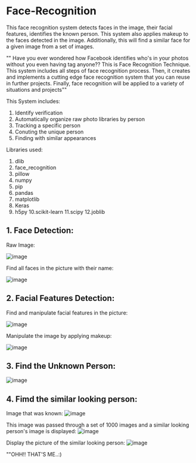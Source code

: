 # Face-Recognition
This face recognition system detects faces in the image, their facial features, identifies the known person. This system also applies makeup to the faces detected in the image. Additionally, this will find a similar face for a given image from a set of images.

"" Have you ever wondered how Facebook identifies who's in your photos without you even having tag anyone?? This is Face Recognition Technique. This system includes all steps of face recognition process. Then, it creates and implements a cutting edge face recognition system that you can reuse in further projects. Finally, face recognition will be applied to a variety of situations and projects""

This System includes:
1. Identify verification
2. Automatically organize raw photo libraries by person
3. Tracking a specific person
4. Conuting the unique person
5. Finding with similar appearances

Libraries used:

1. dlib
2. face_recognition
3. pillow
4. numpy
5. pip
6. pandas
7. matplotlib
8. Keras
9. h5py
10.scikit-learn
11.scipy
12.joblib


## 1. Face Detection:

Raw Image:

![image](https://user-images.githubusercontent.com/54689111/82639813-7a477a00-9bd7-11ea-971f-38dd59eefbff.png)

Find all faces in the picture with their name:

![image](https://user-images.githubusercontent.com/54689111/82639901-a3680a80-9bd7-11ea-8355-51347ebc80a9.png)

## 2. Facial Features Detection:

Find and manipulate facial features in the picture:

![image](https://user-images.githubusercontent.com/54689111/82640143-11143680-9bd8-11ea-97fc-57bb5d094dd1.png)

Manipulate the image by applying makeup:

![image](https://user-images.githubusercontent.com/54689111/82640201-2ab57e00-9bd8-11ea-961a-b58d11edb7a7.png)

## 3. Find the Unknown Person:

![image](https://user-images.githubusercontent.com/54689111/82641787-ef687e80-9bda-11ea-9685-eef49728f807.png)

## 4. Fimd the similar looking person:

Image that was known:
![image](https://user-images.githubusercontent.com/54689111/82641949-22ab0d80-9bdb-11ea-92d5-61139fd9bde3.png)

This image was passed through a set of 1000 images and a similar looking person's image is displayed:
![image](https://user-images.githubusercontent.com/54689111/82642116-6b62c680-9bdb-11ea-886f-0decca4481fe.png)

Display the picture of the similar looking person:
![image](https://user-images.githubusercontent.com/54689111/82642185-86353b00-9bdb-11ea-9c40-b9a5ec9e152c.png)

""OHH!! THAT'S ME..:)
